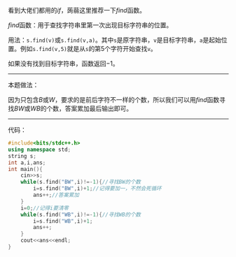 看到大佬们都用的$if$，蒟蒻这里推荐一下$find$函数。

$find$函数：用于查找字符串里第一次出现目标字符串的位置。

用法：``s.find(v)``或``s.find(v,a)``。其中``s``是原字符串，``v``是目标字符串，``a``是起始位置。例如``s.find(v,5)``就是从``s``的第$5$个字符开始查找``v``。

如果没有找到目标字符串，函数返回$-1$。

------------
本题做法：

因为只包含$B$或$W$，要求的是前后字符不一样的个数，所以我们可以用$find$函数寻找$BW$或$WB$的个数，答案累加最后输出即可。

------------
代码：
```cpp
#include<bits/stdc++.h>
using namespace std;
string s;
int a,i,ans;
int main(){
	cin>>s;
	while(s.find("BW",i)!=-1){//寻找BW的个数
		i=s.find("BW",i)+1;//记得要加一，不然会死循环
		ans++;//答案累加
	}
	i=0;//记得i要清零
	while(s.find("WB",i)!=-1){//寻找WB的个数
		i=s.find("WB",i)+1;
		ans++;
	}
	cout<<ans<<endl;
}
```